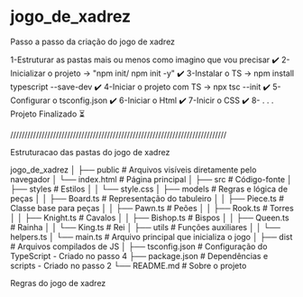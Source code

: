 # jogo_de_xadrez

Passo a passo da criação do jogo de xadrez

1-Estruturar as pastas mais ou menos como imagino que vou precisar ✔️
2-Inicializar o projeto -> "npm init/ npm init -y"                 ✔️
3-Instalar o TS -> npm install typescript --save-dev               ✔️
4-Iniciar o projeto com TS -> npx tsc --init                       ✔️
5-Configurar o tsconfig.json                                       ✔️
6-Iniciar o Html                                                   ✔️
7-Inicir o CSS                                                     ✔️
8-
.
.
.
Projeto Finalizado                                                 ⏳

////////////////////////////////////////////////////////////////////////////

Estruturacao das pastas do jogo de xadrez

jogo_de_xadrez
│
├── public                     # Arquivos visíveis diretamente pelo navegador
│   └── index.html             # Página principal
│
├── src                        # Código-fonte
│   ├── styles                 # Estilos
│   │   └── style.css
│   ├── models                 # Regras e lógica de peças
│   │   ├── Board.ts           # Representação do tabuleiro
│   │   ├── Piece.ts           # Classe base para peças
│   │   ├── Pawn.ts            # Peões
│   │   ├── Rook.ts            # Torres
│   │   ├── Knight.ts          # Cavalos
│   │   ├── Bishop.ts          # Bispos
│   │   ├── Queen.ts           # Rainha
│   │   └── King.ts            # Rei
│   ├── utils                  # Funções auxiliares
│   │   └── helpers.ts
│   └── main.ts                # Arquivo principal que inicializa o jogo
│
├── dist                       # Arquivos compilados de JS
│
├── tsconfig.json              # Configuração do TypeScript - Criado no passo 4
├── package.json               # Dependências e scripts - Criado no passo 2
└── README.md                  # Sobre o projeto


Regras do jogo de xadrez

